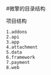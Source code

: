 #微擎的目录结构

项目结构


	1.addons
	2.api
	3.app
	4.attachment 
	5.data
	6.framework
	7.payment
	8.web





